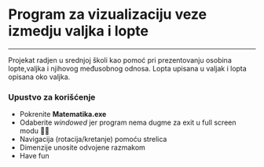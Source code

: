 # Program za vizualizaciju veze izmedju valjka i lopte

---

Projekat radjen u srednjoj školi kao pomoć pri prezentovanju osobina lopte,valjka i njihovog međusobnog odnosa. Lopta upisana u valjak i lopta opisana oko valjka.

### Upustvo za korišćenje

- Pokrenite **Matematika.exe**
- Odaberite *windowed* jer program nema dugme za exit u full screen modu :man_facepalming:
- Navigacija (rotacija/kretanje) pomoću strelica
- Dimenzije unosite odvojene razmakom
- Have fun
